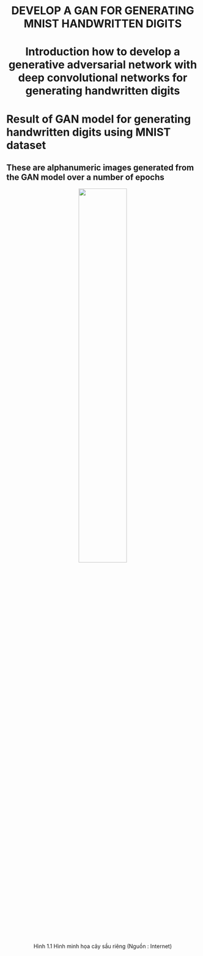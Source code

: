 


<!-- Title -->
<h1 align="center"><b> DEVELOP A GAN FOR GENERATING MNIST HANDWRITTEN DIGITS</b></h1>
<h1 align="center"><b>Introduction how to develop a generative adversarial network with deep convolutional networks for generating handwritten digits</b></h1>


# **Result of GAN model for generating handwritten digits using MNIST dataset** 
## **These are alphanumeric images generated from the GAN model over a number of epochs**

<p align="center">
<img src="https://user-images.githubusercontent.com/79462324/174416173-1fecf800-518c-4ad2-925f-1eeeb46df569.jpg" style="display: block;margin-left: auto;margin-right: auto;width: 50%; height:50%;"/>
<br>
<a style="text-align: center">Hình 1.1 Hình minh họa cây sầu riêng (Nguồn : Internet) </a>
</p>
